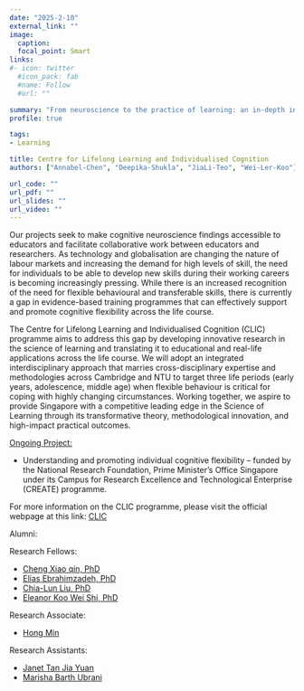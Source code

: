 ```yaml
---
date: "2025-2-10"
external_link: ""
image:
  caption: 
  focal_point: Smart
links:
#- icon: twitter
  #icon_pack: fab
  #name: Follow
  #url: ""

summary: "From neuroscience to the practice of learning: an in-depth investigation into cognitive flexibility."
profile: true

tags:
- Learning

title: Centre for Lifelong Learning and Individualised Cognition
authors: ["Annabel-Chen", "Deepika-Shukla", "JiaLi-Teo", "Wei-Ler-Koo"]

url_code: ""
url_pdf: ""
url_slides: ""
url_video: ""
---
```

Our projects seek to make cognitive neuroscience findings accessible to educators and facilitate collaborative work between educators and researchers. 
As technology and globalisation are changing the nature of labour markets and increasing the demand for high levels of skill, the need for individuals to be able to develop new skills during their working careers is becoming increasingly pressing. While there is an increased recognition of the need for flexible behavioural and transferable skills, there is currently a gap in evidence-based training programmes that can effectively support and promote cognitive flexibility across the life course.

The Centre for Lifelong Learning and Individualised Cognition (CLIC) programme aims to address this gap by developing innovative research in the science of learning and translating it to educational and real-life applications across the life course. We will adopt an integrated interdisciplinary approach that marries cross-disciplinary expertise and methodologies across Cambridge and NTU to target three life periods (early years, adolescence, middle age) when flexible behaviour is critical for coping with highly changing circumstances. Working together, we aspire to provide Singapore with a competitive leading edge in the Science of Learning through its transformative theory, methodological innovation, and high-impact practical outcomes.

<u>Ongoing Project:</u> 

- Understanding and promoting individual cognitive flexibility – funded by the National Research Foundation, Prime Minister’s Office Singapore under its Campus for Research Excellence and Technological Enterprise (CREATE) programme.

For more information on the CLIC programme, please visit the official webpage at this link: [CLIC](https://www.cares.cam.ac.uk/research/clic/)

Alumni:

Research Fellows:
- [Cheng Xiao qin, PhD](https://www.clinicalbrain.org/author/cheng-xiaoqin/)
- [Elias Ebrahimzadeh, PhD](https://www.clinicalbrain.org/author/elias-ebrahimzadeh/)
- [Chia-Lun Liu, PhD](https://www.clinicalbrain.org/author/chia-lun-liu/)
- [Eleanor Koo Wei Shi, PhD](https://www.clinicalbrain.org/author/eleanor-koo-wei-shi/)

Research Associate:
- [Hong Min](https://www.clinicalbrain.org/author/hong-min/)

Research Assistants:
- [Janet Tan Jia Yuan](https://www.clinicalbrain.org/author/tan-jia-yuan-janet/)
- [Marisha Barth Ubrani](https://www.clinicalbrain.org/author/Marisha-Barth-Ubrani)
